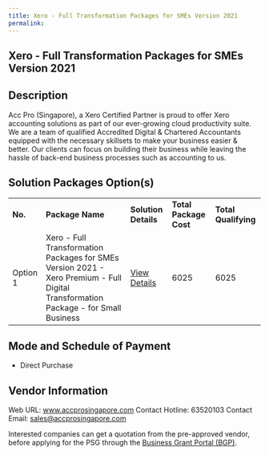 ```yaml
---
title: Xero - Full Transformation Packages for SMEs Version 2021
permalink: 
---
```


## Xero - Full Transformation Packages for SMEs Version 2021

## Description

Acc Pro (Singapore), a Xero Certified Partner is proud to offer Xero accounting solutions as part of our ever-growing cloud productivity suite. We are a team of qualified Accredited Digital & Chartered Accountants equipped with the necessary skillsets to make your business easier & better. Our clients can focus on building their business while leaving the hassle of back-end business processes such as accounting to us.

## Solution Packages Option(s)

<table>
<tr>
<td><b>No.</b></td>
<td><b>Package Name</b></td>
<td><b>Solution Details</b></td>
<td><b>Total Package Cost</b></td>
<td><b>Total Qualifying</b></td>
</tr>
<tr>
<td>Option 1</td>
<td>Xero - Full Transformation Packages for SMEs Version 2021 - Xero Premium - Full Digital Transformation Package - for Small Business</td>
<td><a href='https://www.gobusiness.gov.sg/images/psg/Acc_Pro_Xero_20210222_Desensitised_Annex_3_Part_5.pdf'>View Details</a></td>
<td>6025</td>
<td>6025</td>
</tr>
</table>

## Mode and Schedule of Payment

 - Direct Purchase

## Vendor Information

 Web URL: www.accprosingapore.com 
Contact Hotline: 63520103 
Contact Email: sales@accprosingapore.com 


Interested companies can get a quotation from the pre-approved vendor, before applying for the PSG through the <a href='https://www.businessgrants.gov.sg/'>Business Grant Portal (BGP)</a>.
